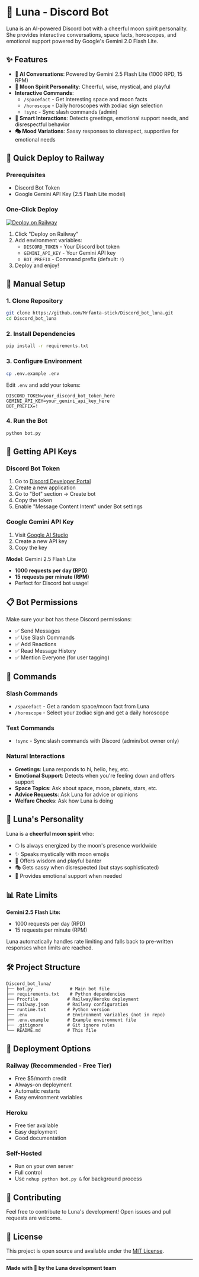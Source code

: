# 🌙 Luna - Discord Bot

Luna is an AI-powered Discord bot with a cheerful moon spirit personality. She provides interactive conversations, space facts, horoscopes, and emotional support powered by Google's Gemini 2.0 Flash Lite.

## ✨ Features

- **🤖 AI Conversations**: Powered by Gemini 2.5 Flash Lite (1000 RPD, 15 RPM)
- **🌙 Moon Spirit Personality**: Cheerful, wise, mystical, and playful
- **Interactive Commands**: 
  - `/spacefact` - Get interesting space and moon facts
  - `/horoscope` - Daily horoscopes with zodiac sign selection
  - `!sync` - Sync slash commands (admin)
- **💬 Smart Interactions**: Detects greetings, emotional support needs, and disrespectful behavior
- **🎭 Mood Variations**: Sassy responses to disrespect, supportive for emotional needs

## 🚀 Quick Deploy to Railway

### Prerequisites
- Discord Bot Token
- Google Gemini API Key (2.5 Flash Lite model)

### One-Click Deploy

[![Deploy on Railway](https://railway.app/button.svg)](https://railway.app/new/template)

1. Click "Deploy on Railway"
2. Add environment variables:
   - `DISCORD_TOKEN` - Your Discord bot token
   - `GEMINI_API_KEY` - Your Gemini API key
   - `BOT_PREFIX` - Command prefix (default: `!`)
3. Deploy and enjoy!

## 🔧 Manual Setup

### 1. Clone Repository
```bash
git clone https://github.com/Mrfanta-stick/Discord_bot_luna.git
cd Discord_bot_luna
```

### 2. Install Dependencies
```bash
pip install -r requirements.txt
```

### 3. Configure Environment
```bash
cp .env.example .env
```

Edit `.env` and add your tokens:
```env
DISCORD_TOKEN=your_discord_bot_token_here
GEMINI_API_KEY=your_gemini_api_key_here
BOT_PREFIX=!
```

### 4. Run the Bot
```bash
python bot.py
```

## 🔑 Getting API Keys

### Discord Bot Token
1. Go to [Discord Developer Portal](https://discord.com/developers/applications)
2. Create a new application
3. Go to "Bot" section → Create bot
4. Copy the token
5. Enable "Message Content Intent" under Bot settings

### Google Gemini API Key
1. Visit [Google AI Studio](https://makersuite.google.com/app/apikey)
2. Create a new API key
3. Copy the key

**Model**: Gemini 2.5 Flash Lite
- **1000 requests per day (RPD)**
- **15 requests per minute (RPM)**
- Perfect for Discord bot usage!

## 📋 Bot Permissions

Make sure your bot has these Discord permissions:
- ✅ Send Messages
- ✅ Use Slash Commands
- ✅ Add Reactions
- ✅ Read Message History
- ✅ Mention Everyone (for user tagging)

## 🤖 Commands

### Slash Commands
- `/spacefact` - Get a random space/moon fact from Luna
- `/horoscope` - Select your zodiac sign and get a daily horoscope

### Text Commands
- `!sync` - Sync slash commands with Discord (admin/bot owner only)

### Natural Interactions
- **Greetings**: Luna responds to hi, hello, hey, etc.
- **Emotional Support**: Detects when you're feeling down and offers support
- **Space Topics**: Ask about space, moon, planets, stars, etc.
- **Advice Requests**: Ask Luna for advice or opinions
- **Welfare Checks**: Ask how Luna is doing

## 🌙 Luna's Personality

Luna is a **cheerful moon spirit** who:
- 🌕 Is always energized by the moon's presence worldwide
- ✨ Speaks mystically with moon emojis
- 💫 Offers wisdom and playful banter
- 🎭 Gets sassy when disrespected (but stays sophisticated)
- 💖 Provides emotional support when needed

## 📊 Rate Limits

**Gemini 2.5 Flash Lite:**
- 1000 requests per day (RPD)
- 15 requests per minute (RPM)

Luna automatically handles rate limiting and falls back to pre-written responses when limits are reached.

## 🛠️ Project Structure

```
Discord_bot_luna/
├── bot.py              # Main bot file
├── requirements.txt    # Python dependencies
├── Procfile           # Railway/Heroku deployment
├── railway.json       # Railway configuration
├── runtime.txt        # Python version
├── .env               # Environment variables (not in repo)
├── .env.example       # Example environment file
├── .gitignore         # Git ignore rules
└── README.md          # This file
```

## 🚀 Deployment Options

### Railway (Recommended - Free Tier)
- Free $5/month credit
- Always-on deployment
- Automatic restarts
- Easy environment variables

### Heroku
- Free tier available
- Easy deployment
- Good documentation

### Self-Hosted
- Run on your own server
- Full control
- Use `nohup python bot.py &` for background process

## 🤝 Contributing

Feel free to contribute to Luna's development! Open issues and pull requests are welcome.

## 📝 License

This project is open source and available under the [MIT License](LICENSE).

---

**Made with 🌙 by the Luna development team**
